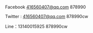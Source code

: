 Facebook  416560407@qq.com	878990

Twitter : 416560407@qq.com  878990cw

Line：13140015925 878990cw

